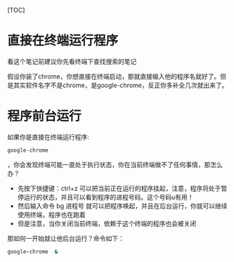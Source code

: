 [TOC]

# 直接在终端运行程序

看这个笔记前建议你先看终端下查找搜索的笔记

假设你装了chrome，你想直接在终端启动，那就直接输入他的程序名就好了。但是其实软件名字不是chrome，是google-chrome，反正你多补全几次就出来了。

# 程序前台运行

如果你是直接在终端运行程序:

~~~java
google-chrome
~~~

，你会发现终端可能一直处于执行状态，你在当前终端做不了任何事情，那怎么办？

+ 先按下快捷键：ctrl+z  可以把当前正在运行的程序挂起，注意，程序将处于暂停运行的状态，并且可以看到程序的进程号码。这个号码u有用！
+ 然后输入命令    bg    进程号  就可以把程序唤起，并且在后台运行，你就可以继续使用终端，程序也在跑着
+ 但是注意，当你关闭当前终端，依赖于这个终端的程序也会被关闭

那如何一开始就让他后台运行？命令如下：

~~~j
google-chrome  &
~~~

